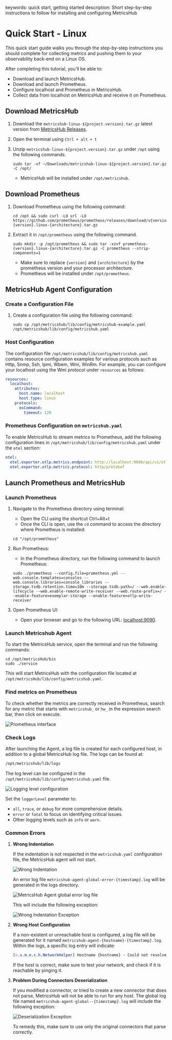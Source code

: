 keywords: quick start, getting started
description: Short step-by-step instructions to follow for installing and configuring MetricsHub

# Quick Start - Linux

This quick start guide walks you through the step-by-step instructions you should complete for collecting metrics and pushing them to your observability back-end on a Linux OS.

After completing this tutorial, you'll be able to:
- Download and launch MetricsHub.
- Download and launch Prometheus.
- Configure localhost and Prometheus in MetricsHub.
- Collect data from localhost on MetricsHub and receive it on Prometheus.

## Download MetricsHub

1. Download the `metricshub-linux-${project.version}.tar.gz` latest version from [MetricsHub Releases](https://github.com/sentrysoftware/metricshub/releases/).

2. Open the terminal using `Ctrl + alt + t` 
3. Unzip `metricshub-linux-${project.version}.tar.gz` under `/opt` using the following commands.
    ```shell
    sudo tar -xf ~/Downloads/metricshub-linux-${project.version}.tar.gz -C /opt/
    ```
    - MetricsHub will be installed under `/opt/metricshub`.

## Download Prometheus

1. Download Prometheus using the following command:

   ```shell
   cd /opt && sudo curl -LO url -LO https://github.com/prometheus/prometheus/releases/download/v{version}/prometheus-{version}.linux-{architecture}.tar.gz
   ```

2. Extract it in `/opt/prometheus` using the following command.

   ```shell
   sudo mkdir -p /opt/prometheus && sudo tar -xzvf prometheus-{version}.linux-{architecture}.tar.gz -C prometheus --strip-components=1
   ```
   - Make sure to replace `{version}` and `{architecture}` by the prometheus version and your processor architecture.
   - Prometheus will be installed under `/opt/prometheus`.

## MetricsHub Agent Configuration

### Create a Configuration File

1. Create a configuration file using the following command:
   ```shell
   sudo cp /opt/metricshub/lib/config/metricshub-example.yaml /opt/metricshub/lib/config/metricshub.yaml
   ```

### Host Configuration

The configuration file `/opt/metricshub/lib/config/metricshub.yaml` contains resource configuration examples for various protocols such as Http, Snmp, Ssh, Ipmi, Wbem, Wmi, WinRm. For example, you can configure your localhost using the Wmi protocol under `resources` as follows:

```yaml
resources:
  localhost:
    attributes:
      host.name: localhost
      host.type: linux
    protocols:
      osCommand:
        timeout: 120
```
### Prometheus Configuration on `metricshub.yaml`

To enable MetricsHub to stream metrics to Prometheus, add the following configuration lines in `/opt/metricshub/lib/config/metricshub.yaml` under the `otel` section:

```yaml
otel:
  otel.exporter.otlp.metrics.endpoint: http://localhost:9090/api/v1/otlp/v1/metrics
  otel.exporter.otlp.metrics.protocol: http/protobuf
```

## Launch Prometheus and MetricsHub
### Launch Prometheus

1. Navigate to the Prometheus directory using terminal:
    - Open the CLI using the shortcut Ctrl+Alt+t
    - Once the CLI is open, use the `cd` command to access the directory where Prometheus is installed:

    ```shell
    cd "/opt/prometheus"
    ```

1. Run Prometheus:
    - In the Prometheus directory, run the following command to launch Prometheus:
    ```shell
    sudo ./prometheus --config.file=prometheus.yml --web.console.templates=consoles --web.console.libraries=console_libraries --storage.tsdb.retention.time=10m --storage.tsdb.path=/ --web.enable-lifecycle --web.enable-remote-write-receiver --web.route-prefix=/ --enable-feature=exemplar-storage --enable-feature=otlp-write-receiver
    ```

4. Open Prometheus UI:
    - Open your browser and go to the following URL: [localhost:9090](http://localhost:9090).

### Launch Metricshub Agent

To start the MetricsHub service, open the terminal and run the following commands:

```shell
cd /opt/metricsHub/bin
sudo ./service
```

This will start MetricsHub with the configuration file located at `/opt/metricsHub/lib/config/metricshub.yaml`.

### Find metrics on Prometheus
To check whether the metrics are correctly received in Prometheus, search for any metric that starts with `metricshub_` or `hw_` in the expression search bar, then click on execute.

   ![Prometheus interface](images\prometheus-interface.png)

### Check Logs

After launching the Agent, a log file is created for each configured host, in addition to a global MetricsHub log file. The logs can be found at:

```makefile
/opt/metricshub/lib/logs
```

The log level can be configured in the `/opt/metricsHub/lib/config/metricshub.yaml` file. 

![Logging level configuration](images\log-level.png)

Set the `loggerLevel` parameter to:
- `all`, `trace`, or `debug` for more comprehensive details.
- `error` or `fatal` to focus on identifying critical issues.
- Other logging levels such as `info` or `warn`.

### Common Errors

1. **Wrong Indentation**

    If the indentation is not respected in the `metricshub.yaml` configuration file, the MetricsHub agent will not start.

    ![Wrong Indentation](images\wrong-indentation.png)

    An error log file `metricshub-agent-global-error-{timestamp}.log` will be generated in the logs directory.

    ![MetricsHub Agent global error log file](images\metricshub-agent-global-error-log.png)

    This will include the following exception:

    ![Wrong Indentation Exception](images\wrong-indentation-exception.png)

2. **Wrong Host Configuration**

    If a non-existent or unreachable host is configured, a log file will be generated for it named `metricshub-agent-{hostname}-{timestamp}.log`. Within the logs, a specific log entry will indicate:

    ```css
    [o.s.m.e.c.h.NetworkHelper] Hostname {hostname} - Could not resolve the hostname to a valid IP address. The host is considered remote.
    ```

    If the host is correct, make sure to test your network, and check if it is reachable by pinging it.


3. **Problem During Connectors Deserialization**

    If you modified a connector, or tried to create a new connector that does not parse, MetricsHub will not be able to run for any host. The global log file named `metricshub-agent-global--{timestamp}.log` will include the following exception:

    ![Deserialization Exception](images\deserialization-exception.png)

    To remedy this, make sure to use only the original connectors that parse correctly.
